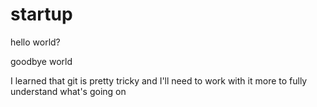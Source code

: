 # startup

hello world?

goodbye world

I learned that git is pretty tricky and I'll need to work with it more to fully understand what's going on
